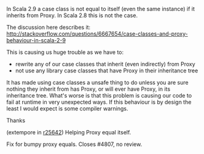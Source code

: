 In Scala 2.9 a case class is not equal to itself (even the same instance) if it inherits from Proxy. In Scala 2.8 this is not the case. 

The discussion here describes it:
http://stackoverflow.com/questions/6667654/case-classes-and-proxy-behaviour-in-scala-2-9

This is causing us huge trouble as we have to:
- rewrite any of our case classes that inherit (even indirectly) from Proxy
- not use any library case classes that have Proxy in their inheritance tree

It has made using case classes a unsafe thing to do unless you are sure nothing they inherit from has Proxy, or will ever have Proxy, in its inheritance tree. What's worse is that this problem is causing our code to fail at runtime in very unexpected ways. If this behaviour is by design the least I would expect is some compiler warnings.

Thanks

(extempore in [r25642](https://codereview.scala-lang.org/fisheye/changelog/scala-svn?cs=25642)) Helping Proxy equal itself.

Fix for bumpy proxy equals.  Closes #4807, no review.
